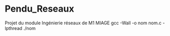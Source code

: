 # Pendu_Reseaux
Projet du module Ingénierie réseaux de M1 MIAGE
gcc -Wall -o nom nom.c -lpthread
./nom